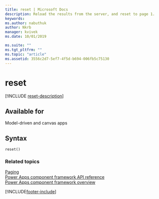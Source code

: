 ```yaml
---
title: reset | Microsoft Docs
description: Reload the results from the server, and reset to page 1.
keywords:
ms.author: nabuthuk
author: Nkrb
manager: kvivek
ms.date: 10/01/2019

ms.suite: ""
ms.tgt_pltfrm: ""
ms.topic: "article"
ms.assetid: 3556c2d7-5ef7-4f5d-b694-006fb5c75130
---
```


# reset

[!INCLUDE [reset-description](includes/reset-description.md)]

## Available for

Model-driven and canvas apps

## Syntax

`reset()`

### Related topics

[Paging](../paging.md)<br/>
[Power Apps component framework API reference](../../reference/index.md)<br/>
[Power Apps component framework overview](../../overview.md)

[!INCLUDE[footer-include](../../../../includes/footer-banner.md)]
